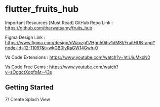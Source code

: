 # flutter_fruits_hub

Important Resources [Must Read]
GitHub Repo Link : https://github.com/tharwatsamy/fruits_hub

Figma Design Link : https://www.figma.com/design/oWaxzgl17Hgn50ihv1dM8I/FruitHUB-app?node-id=12-11097&t=wkGB0iyRaGW14Gwh-0

Vs Code Extensions : https://www.youtube.com/watch?v=htiUiuMkxN0

Vs Code Free Gems : https://www.youtube.com/watch?v=sOgqctXopfo&t=43s

## Getting Started

7/ Create Splash View
